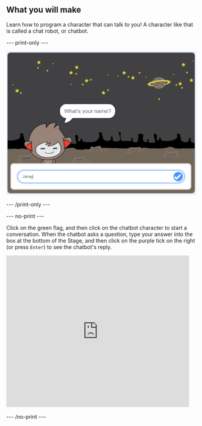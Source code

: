 ## What you will make

Learn how to program a character that can talk to you! A character like that is called a chat robot, or chatbot.

--- print-only ---

![complete project](images/chatbot-preview.png)

--- /print-only ---

--- no-print ---

Click on the green flag, and then click on the chatbot character to start a conversation. When the chatbot asks a question, type your answer into the box at the bottom of the Stage, and then click on the purple tick on the right (or press `Enter`) to see the chatbot's reply.

<div class="scratch-preview">
  <iframe allowtransparency="true" width="485" height="402" src="https://scratch.mit.edu/projects/embed/248864190/?autostart=false" frameborder="0" scrolling="no"></iframe>
</div>

--- /no-print ---



